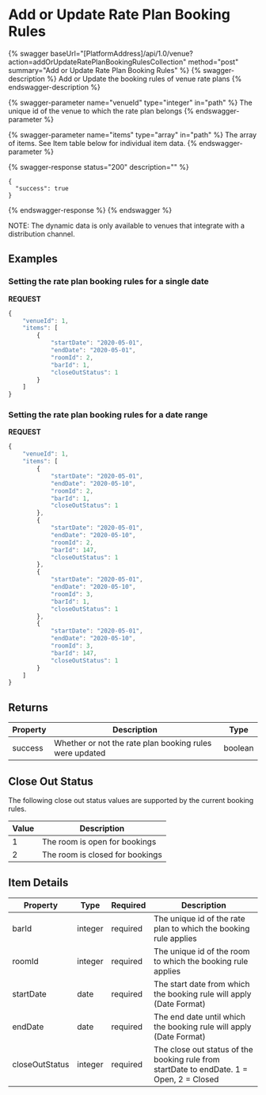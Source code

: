 # Add or Update Rate Plan Booking Rules

{% swagger baseUrl="[PlatformAddress]/api/1.0/venue?action=addOrUpdateRatePlanBookingRulesCollection" method="post" summary="Add or Update Rate Plan Booking Rules" %}
{% swagger-description %}
Add or Update the booking rules of venue rate plans
{% endswagger-description %}

{% swagger-parameter name="venueId" type="integer" in="path" %}
The unique id of the venue to which the rate plan belongs
{% endswagger-parameter %}

{% swagger-parameter name="items" type="array" in="path" %}
The array of items. See Item table below for individual item data.
{% endswagger-parameter %}

{% swagger-response status="200" description="" %}
```
{
  "success": true
}
```
{% endswagger-response %}
{% endswagger %}

NOTE: The dynamic data is only available to venues that integrate with a distribution channel.

## Examples

### Setting the rate plan booking rules for a single date

**REQUEST**

```javascript
{
    "venueId": 1,
    "items": [
        {
            "startDate": "2020-05-01",
            "endDate": "2020-05-01",
            "roomId": 2,
            "barId": 1,
            "closeOutStatus": 1
        }
    ]
}
```

### Setting the rate plan booking rules for a date range

**REQUEST**

```javascript
{
    "venueId": 1,
    "items": [
        {
            "startDate": "2020-05-01",
            "endDate": "2020-05-10",
            "roomId": 2,
            "barId": 1,
            "closeOutStatus": 1
        },
        {
            "startDate": "2020-05-01",
            "endDate": "2020-05-10",
            "roomId": 2,
            "barId": 147,
            "closeOutStatus": 1
        },
        {
            "startDate": "2020-05-01",
            "endDate": "2020-05-10",
            "roomId": 3,
            "barId": 1,
            "closeOutStatus": 1
        },
        {
            "startDate": "2020-05-01",
            "endDate": "2020-05-10",
            "roomId": 3,
            "barId": 147,
            "closeOutStatus": 1
        }
    ]
}
```

## Returns

| Property | Description                                             | Type    |
| -------- | ------------------------------------------------------- | ------- |
| success  | Whether or not the rate plan booking rules were updated | boolean |

## Close Out Status

The following close out status values are supported by the current booking rules.

| Value | Description                     |
| ----- | ------------------------------- |
| 1     | The room is open for bookings   |
| 2     | The room is closed for bookings |

## Item Details

| Property       | Type    | Required | Description                                                                              |
| -------------- | ------- | -------- | ---------------------------------------------------------------------------------------- |
| barId          | integer | required | The unique id of the rate plan to which the booking rule applies                         |
| roomId         | integer | required | The unique id of the room to which the booking rule applies                              |
| startDate      | date    | required | The start date from which the booking rule will apply (Date Format)                      |
| endDate        | date    | required | The end date until which the booking rule will apply (Date Format)                       |
| closeOutStatus | integer | required | The close out status of the booking rule from startDate to endDate. 1 = Open, 2 = Closed |
